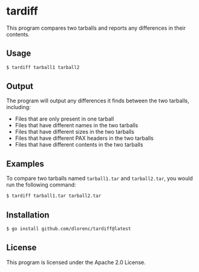 # tardiff

This program compares two tarballs and reports any differences in their contents.

## Usage

```bash
$ tardiff tarball1 tarball2
```

## Output

The program will output any differences it finds between the two tarballs, including:

* Files that are only present in one tarball
* Files that have different names in the two tarballs
* Files that have different sizes in the two tarballs
* Files that have different PAX headers in the two tarballs
* Files that have different contents in the two tarballs

## Examples

To compare two tarballs named `tarball1.tar` and `tarball2.tar`, you would run the following command:

```bash
$ tardiff tarball1.tar tarball2.tar
```

## Installation

```bash
$ go install github.com/dlorenc/tardiff@latest
```

## License

This program is licensed under the Apache 2.0 License.

